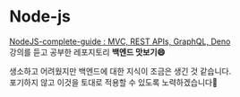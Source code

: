 # Node-js
<u>NodeJS-complete-guide : MVC, REST APIs, GraphQL, Deno</u> <br>
강의를 듣고 공부한 레포지토리
<b>백엔드 맛보기😄</b>

생소하고 어려웠지만 백엔드에 대한 지식이 조금은 생긴 것 같습니다. <br>
포기하지 않고 이것을 토대로 적용할 수 있도록 노력하겠습니다💪
